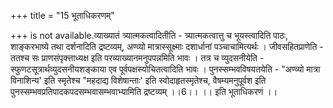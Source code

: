 +++
title = "15 भूताधिकरणम्"

+++
is not available.व्याख्यातं त्र्यात्मकत्वादितीति - त्र्यात्मकत्वात्तु च भूयस्त्वादिति पाठः, शाङ्करभाष्ये तथा दर्शनादिति द्रष्टव्यम्, अण्व्यो मात्रास्सूक्ष्माः दशार्धानां पञ्चाचामित्यर्थः । जीवसहितप्राणेति - ततश्च सः प्राणसंपृक्त्ताध्यक्ष इति परव्याख्यानमनुपपन्नमिति भावः । तत्र च व्युदसनीयेति - स्फुणटसूत्रार्थव्युदसनीयशङ्काया एव पूर्वपक्षस्योचितत्वादिति भावः । पुनस्सम्भवविषयतयेति - "अण्व्यो मात्रा विनाशिन्य' इति स्मृतेश्च "महदाद्य विशेषान्ताः' इति स्वोदाहृतस्मृतेश्च, वैषम्यमनुपूर्वश इति पुनस्सम्भवप्रतिपादकपदसम्भवासम्भवाभ्यामिति द्रष्टव्यम् ।।6।। ।। इति भूताधिकरणं ।।